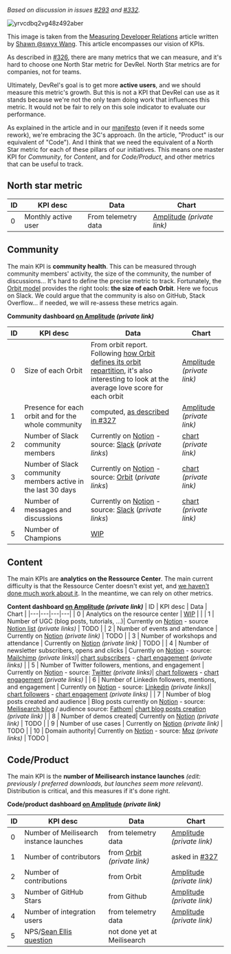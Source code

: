 _Based on discussion in issues [#293](https://github.com/meilisearch/devrel/issues/293) and [#332](https://github.com/meilisearch/devrel/issues/332)._

![yrvcdbq2vg48z492aber](https://user-images.githubusercontent.com/2602288/147088244-6d6490fb-2e01-4854-8411-f0a0dbda1eaf.png)

This image is taken from the [Measuring Developer Relations](https://dev.to/dx/measuring-developer-relations-ie8) article written by [Shawn @swyx Wang](https://www.swyx.io/). This article encompasses our vision of KPIs.

As described in [#326](https://github.com/meilisearch/devrel/issues/326), there are many metrics that we can measure, and it's hard to choose one North Star metric for DevRel. North Star metrics are for companies, not for teams.

Ultimately, DevRel's goal is to get more **active users**, and we should measure this metric's growth.
But this is not a KPI that DevRel can use as it stands because we're not the only team doing work that influences this metric. It would not be fair to rely on this sole indicator to evaluate our performance.

As explained in the article and in our [manifesto](https://github.com/meilisearch/devrel/blob/main/devrel.md#the-3cs) (even if it needs some rework), we're embracing the 3C's approach. (In the article, "Product" is our equivalent of "Code").
And I think that we need the equivalent of a North Star metric for each of these pillars of our initiatives.
This means one master KPI for _Community_, for _Content_, and for _Code/Product_, and other metrics that can be useful to track.

## North star metric
| ID | KPI desc | Data | Chart|
|---|---|---|---|
| 0 | Monthly active user | From telemetry data | [Amplitude](https://analytics.amplitude.com/meili/chart/jpv2ltc) _(private link)_  |

## Community
The main KPI is **community health**. This can be measured through community members' activity, the size of the community, the number of discussions... It's hard to define the precise metric to track. Fortunately, the [Orbit model](https://github.com/orbit-love/orbit-model#orbit-kpis) provides the right tools: **the size of each Orbit**. 
Here we focus on Slack. We could argue that the community is also on GitHub, Stack Overflow... if needed, we will re-assess these metrics again.

**Community dashboard [on Amplitude](https://analytics.amplitude.com/meili/dashboard/o7lqc4s) _(private link)_**

| ID | KPI desc | Data | Chart|
|---|---|---|---|
| 0 | Size of each Orbit | From orbit report. Following [how Orbit defines its orbit repartition](https://github.com/meilisearch/devrel/issues/327#issuecomment-1001999467), it's also interesting to look at the average love score for each orbit | [Amplitude](https://analytics.amplitude.com/meili/chart/hluf8zy) _(private link)_  |
| 1 | Presence for each orbit and for the whole community | computed, [as described in #327](https://github.com/meilisearch/devrel/issues/327#issuecomment-1005794055)  | [Amplitude](https://analytics.amplitude.com/meili/chart/6a29my1) _(private link)_ |
| 2 | Number of Slack community members | Currently on [Notion](https://www.notion.so/meilisearch/fe5f4cff1224490ebc489fe50a503c58?v=01b3f1ddc81a4516a81d49cabb8dac75) - source: [Slack](https://meilicommunity.slack.com/admin/stats) (_private links_) | [chart](https://docs.google.com/spreadsheets/d/e/2PACX-1vS_8gJhoI3jCcLaw_xhOrkaNBp98VZ-z_vWUph6ytSbip_4hkDncPGsjtnRwLIUjYzIy8sEUsaSV3-b/pubchart?oid=1806228464&format=interactive) _(private link)_ |
| 3 | Number of Slack community members active in the last 30 days | Currently on [Notion](https://www.notion.so/meilisearch/fe5f4cff1224490ebc489fe50a503c58?v=01b3f1ddc81a4516a81d49cabb8dac75) - source: [Orbit](https://app.orbit.love/meili/reports/source?activity_type=slack%3Amessage%3Asent%2Cslack%3Achannel%3Ajoined%2Cslack%3Athread%3Areplied&affiliation=member&source=slack) (_private links_) | [chart](https://docs.google.com/spreadsheets/d/e/2PACX-1vS_8gJhoI3jCcLaw_xhOrkaNBp98VZ-z_vWUph6ytSbip_4hkDncPGsjtnRwLIUjYzIy8sEUsaSV3-b/pubchart?oid=1229153591&format=interactive) _(private link)_ |
| 4 | Number of messages and discussions |  Currently on [Notion](https://www.notion.so/meilisearch/fe5f4cff1224490ebc489fe50a503c58?v=01b3f1ddc81a4516a81d49cabb8dac75) - source: [Slack](https://meilicommunity.slack.com/admin/stats) (_private links_)  | [chart](https://docs.google.com/spreadsheets/d/e/2PACX-1vS_8gJhoI3jCcLaw_xhOrkaNBp98VZ-z_vWUph6ytSbip_4hkDncPGsjtnRwLIUjYzIy8sEUsaSV3-b/pubchart?oid=1506294981&format=interactive) _(private link)_ |
| 5 | Number of Champions | [WIP ](https://github.com/meilisearch/devrel/milestone/6)|   |


## Content
The main KPIs are **analytics on the Ressource Center**. The main current difficulty is that the Ressource Center doesn't exist yet, and [we haven't done much work about it](https://github.com/meilisearch/devrel/milestone/5).
In the meantime, we can rely on other metrics. 

**Content dashboard [on Amplitude](https://analytics.amplitude.com/meili/dashboard/lybicqe) _(private link)_**
| ID | KPI desc | Data | Chart |
|---|---|---|---|
| 0 | Analytics on the resource center | [WIP](https://github.com/meilisearch/devrel/milestone/5) |   |
| 1 | Number of UGC (blog posts, tutorials, ...)| Currently on [Notion](https://www.notion.so/meilisearch/fe5f4cff1224490ebc489fe50a503c58?v=aaaa57f80b3a4ac58b381b7151f32436) - source [Notion list](https://www.notion.so/meilisearch/e95536f3b1b8425ab0859f5505ba9864?v=4dd5fc5ccba341f8be2895ba1e5a94f6) _(private links)_ | TODO |
| 2 | Number of events and attendance | Currently on [Notion](https://www.notion.so/meilisearch/fe5f4cff1224490ebc489fe50a503c58?v=aaaa57f80b3a4ac58b381b7151f32436) _(private link)_ | TODO |
| 3 | Number of workshops and attendance | Currently on [Notion](https://www.notion.so/meilisearch/fe5f4cff1224490ebc489fe50a503c58?v=aaaa57f80b3a4ac58b381b7151f32436) _(private link)_ | TODO |
| 4 | Number of newsletter subscribers, opens and clicks | Currently on [Notion](https://www.notion.so/meilisearch/fe5f4cff1224490ebc489fe50a503c58?v=98a2c2227c604b349b62c839ee1fd872) - source: [Mailchimp](https://us2.admin.mailchimp.com/reports/) _(private links)_|  [chart subscribers](https://docs.google.com/spreadsheets/d/e/2PACX-1vS_8gJhoI3jCcLaw_xhOrkaNBp98VZ-z_vWUph6ytSbip_4hkDncPGsjtnRwLIUjYzIy8sEUsaSV3-b/pubchart?oid=1649342680&format=interactive) - [chart engagement](https://docs.google.com/spreadsheets/d/e/2PACX-1vS_8gJhoI3jCcLaw_xhOrkaNBp98VZ-z_vWUph6ytSbip_4hkDncPGsjtnRwLIUjYzIy8sEUsaSV3-b/pubchart?oid=2007321837&format=interactive) _(private links)_  |
| 5 | Number of Twitter followers, mentions, and engagement | Currently on [Notion](https://www.notion.so/meilisearch/fe5f4cff1224490ebc489fe50a503c58?v=82af0f9db1cf4695a50d30eb9f528436) - source: [Twitter](https://analytics.twitter.com/user/meilisearch/home)  _(private links)_| [chart followers](https://docs.google.com/spreadsheets/d/e/2PACX-1vS_8gJhoI3jCcLaw_xhOrkaNBp98VZ-z_vWUph6ytSbip_4hkDncPGsjtnRwLIUjYzIy8sEUsaSV3-b/pubchart?oid=1943728927&format=interactive) - [chart engagement](https://docs.google.com/spreadsheets/d/e/2PACX-1vS_8gJhoI3jCcLaw_xhOrkaNBp98VZ-z_vWUph6ytSbip_4hkDncPGsjtnRwLIUjYzIy8sEUsaSV3-b/pubchart?oid=513472966&format=interactive) _(private links)_   |
| 6 | Number of Linkedin followers, mentions, and engagement | Currently on [Notion](https://www.notion.so/meilisearch/fe5f4cff1224490ebc489fe50a503c58?v=7dc44375adb7458fa045944923fd58a4) - source: [Linkedin](https://www.linkedin.com/company/13016868/admin/analytics/visitors/)  _(private links)_| [chart followers](https://docs.google.com/spreadsheets/d/e/2PACX-1vS_8gJhoI3jCcLaw_xhOrkaNBp98VZ-z_vWUph6ytSbip_4hkDncPGsjtnRwLIUjYzIy8sEUsaSV3-b/pubchart?oid=1460435516&format=interactive) - [chart engagement](https://docs.google.com/spreadsheets/d/e/2PACX-1vS_8gJhoI3jCcLaw_xhOrkaNBp98VZ-z_vWUph6ytSbip_4hkDncPGsjtnRwLIUjYzIy8sEUsaSV3-b/pubchart?oid=492761210&format=interactive) _(private links)_   |
| 7 | Number of blog posts created and audience | Blog posts currently on [Notion](https://www.notion.so/meilisearch/fe5f4cff1224490ebc489fe50a503c58?v=f68dc3a1481740628550e2771b443862) - source: [Meilisearch blog](https://blog.meilisearch.com) / audience source: [Fathom](https://app.usefathom.com/?filters%5B0%5D%5Boperator%5D=is&filters%5B0%5D%5Bproperty%5D=Domain&filters%5B0%5D%5Bvalue%5D=https%3A%2F%2Fblog.meilisearch.com&page=1&range=last_month&site=QNBPJXIV&sort=visitors%3Adesc)| [chart blog posts creation](https://docs.google.com/spreadsheets/d/e/2PACX-1vS_8gJhoI3jCcLaw_xhOrkaNBp98VZ-z_vWUph6ytSbip_4hkDncPGsjtnRwLIUjYzIy8sEUsaSV3-b/pubchart?oid=649259286&format=interactive) _(private link)_ |
| 8 | Number of demos created| Currently on [Notion](https://www.notion.so/meilisearch/fe5f4cff1224490ebc489fe50a503c58?v=aaaa57f80b3a4ac58b381b7151f32436) _(private link)_ | TODO |
| 9 | Number of use cases | Currently on [Notion](https://www.notion.so/meilisearch/fe5f4cff1224490ebc489fe50a503c58?v=aaaa57f80b3a4ac58b381b7151f32436) _(private link)_ | TODO |
| 10 | Domain authority| Currently on [Notion](https://www.notion.so/meilisearch/fe5f4cff1224490ebc489fe50a503c58?v=6bd6ebfb23684e52bb84a2c9baa9c0b5)  - source: [Moz](https://moz.com/domain-analysis?site=meilisearch.com) _(private links)_ | TODO |


## Code/Product
The main KPI is the **number of Meilisearch instance launches** _(edit: previously I preferred downloads, but launches seem more relevant)_. Distribution is critical, and this measures if it's done right.

**Code/product dashboard [on Amplitude](https://analytics.amplitude.com/meili/dashboard/s343sbg) _(private link)_**

| ID | KPI desc | Data | Chart |
|---|---|---|---|
| 0 | Number of Meilisearch instance launches | from telemetry data | [Amplitude](https://analytics.amplitude.com/meili/chart/4n55ed9) _(private link)_  |
| 1 | Number of contributors| from [Orbit](https://app.orbit.love/meili/members?affiliation=member&activity_type=pull_requests%3Amerged&relative=last_30_days&rt=1)  _(private link)_| asked in [#327](https://github.com/meilisearch/devrel/issues/327#issuecomment-1105458945)  |
| 2 | Number of contributions | from Orbit | [Amplitude](https://analytics.amplitude.com/meili/chart/zg5terf) _(private link)_  |
| 3 | Number of GitHub Stars | from Github | [Amplitude](https://analytics.amplitude.com/meili/chart/obexvb7) _(private link)_ |
| 4 | Number of integration users | from telemetry data | [Amplitude](https://analytics.amplitude.com/meili/chart/t550fe7) _(private link)_  |
| 5 | NPS/[Sean Ellis question](https://review.firstround.com/how-superhuman-built-an-engine-to-find-product-market-fit#anchoring-around-a-metric-a-leading-indicator-for-productmarket-fit) | not done yet at Meilisearch |   |
